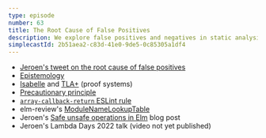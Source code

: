 ```yaml
---
type: episode
number: 63
title: The Root Cause of False Positives
description: We explore false positives and negatives in static analysis tools, and how Elm helps us avoid them.
simplecastId: 2b51aea2-c83d-41e0-9de5-0c85305a1df4
---
```


- [Jeroen's tweet on the root cause of false positives](https://twitter.com/jfmengels/status/1556320460958310400)
- [Epistemology](https://en.wikipedia.org/wiki/Epistemology)
- [Isabelle](<https://en.wikipedia.org/wiki/Isabelle_(proof_assistant)>) and [TLA+](https://lamport.azurewebsites.net/tla/tla.html) (proof systems)
- [Precautionary principle](https://en.wikipedia.org/wiki/Precautionary_principle)
- [`array-callback-return` ESLint rule](https://eslint.org/docs/latest/rules/array-callback-return)
- elm-review's [ModuleNameLookupTable](https://package.elm-lang.org/packages/jfmengels/elm-review/latest/Review-ModuleNameLookupTable)
- Jeroen's [Safe unsafe operations in Elm](https://jfmengels.net/safe-unsafe-operations-in-elm/) blog post
- Jeroen's Lambda Days 2022 talk (video not yet published)
